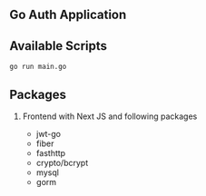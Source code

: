 ## Go Auth Application

## Available Scripts

```
go run main.go
```

## Packages

1. Frontend with Next JS and following packages

   - jwt-go
   - fiber
   - fasthttp
   - crypto/bcrypt
   - mysql
   - gorm


